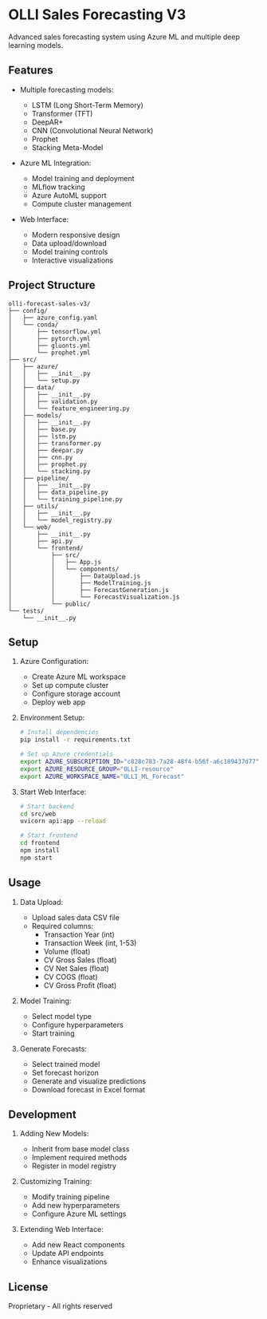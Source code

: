 # OLLI Sales Forecasting V3

Advanced sales forecasting system using Azure ML and multiple deep learning models.

## Features

- Multiple forecasting models:
  - LSTM (Long Short-Term Memory)
  - Transformer (TFT)
  - DeepAR+
  - CNN (Convolutional Neural Network)
  - Prophet
  - Stacking Meta-Model

- Azure ML Integration:
  - Model training and deployment
  - MLflow tracking
  - Azure AutoML support
  - Compute cluster management

- Web Interface:
  - Modern responsive design
  - Data upload/download
  - Model training controls
  - Interactive visualizations

## Project Structure

```
olli-forecast-sales-v3/
├── config/
│   ├── azure_config.yaml
│   └── conda/
│       ├── tensorflow.yml
│       ├── pytorch.yml
│       ├── gluonts.yml
│       └── prophet.yml
├── src/
│   ├── azure/
│   │   ├── __init__.py
│   │   └── setup.py
│   ├── data/
│   │   ├── __init__.py
│   │   ├── validation.py
│   │   └── feature_engineering.py
│   ├── models/
│   │   ├── __init__.py
│   │   ├── base.py
│   │   ├── lstm.py
│   │   ├── transformer.py
│   │   ├── deepar.py
│   │   ├── cnn.py
│   │   ├── prophet.py
│   │   └── stacking.py
│   ├── pipeline/
│   │   ├── __init__.py
│   │   ├── data_pipeline.py
│   │   └── training_pipeline.py
│   ├── utils/
│   │   ├── __init__.py
│   │   └── model_registry.py
│   └── web/
│       ├── __init__.py
│       ├── api.py
│       └── frontend/
│           ├── src/
│           │   ├── App.js
│           │   └── components/
│           │       ├── DataUpload.js
│           │       ├── ModelTraining.js
│           │       ├── ForecastGeneration.js
│           │       └── ForecastVisualization.js
│           └── public/
└── tests/
    └── __init__.py
```

## Setup

1. Azure Configuration:
   - Create Azure ML workspace
   - Set up compute cluster
   - Configure storage account
   - Deploy web app

2. Environment Setup:
   ```bash
   # Install dependencies
   pip install -r requirements.txt

   # Set up Azure credentials
   export AZURE_SUBSCRIPTION_ID="c828c783-7a28-48f4-b56f-a6c189437d77"
   export AZURE_RESOURCE_GROUP="OLLI-resource"
   export AZURE_WORKSPACE_NAME="OLLI_ML_Forecast"
   ```

3. Start Web Interface:
   ```bash
   # Start backend
   cd src/web
   uvicorn api:app --reload

   # Start frontend
   cd frontend
   npm install
   npm start
   ```

## Usage

1. Data Upload:
   - Upload sales data CSV file
   - Required columns:
     - Transaction Year (int)
     - Transaction Week (int, 1-53)
     - Volume (float)
     - CV Gross Sales (float)
     - CV Net Sales (float)
     - CV COGS (float)
     - CV Gross Profit (float)

2. Model Training:
   - Select model type
   - Configure hyperparameters
   - Start training

3. Generate Forecasts:
   - Select trained model
   - Set forecast horizon
   - Generate and visualize predictions
   - Download forecast in Excel format

## Development

1. Adding New Models:
   - Inherit from base model class
   - Implement required methods
   - Register in model registry

2. Customizing Training:
   - Modify training pipeline
   - Add new hyperparameters
   - Configure Azure ML settings

3. Extending Web Interface:
   - Add new React components
   - Update API endpoints
   - Enhance visualizations

## License

Proprietary - All rights reserved
